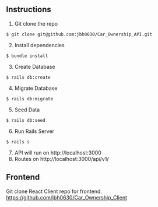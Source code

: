 ## Instructions

1. Git clone the repo
```
$ git clone git@github.com:jbh0630/Car_Ownership_API.git
```
2. Install dependencies
```
$ bundle install
```
3. Create Database
```
$ rails db:create
```
4. Migrate Database
```
$ rails db:migrate
```
5. Seed Data
```
$ rails db:seed
```
6. Run Rails Server
```
$ rails s
```
7. API will run on http://localhost:3000
8.  Routes on http://localhost:3000/api/v1/

## Frontend
Git clone React Client repo for frontend. https://github.com/jbh0630/Car_Ownership_Client
